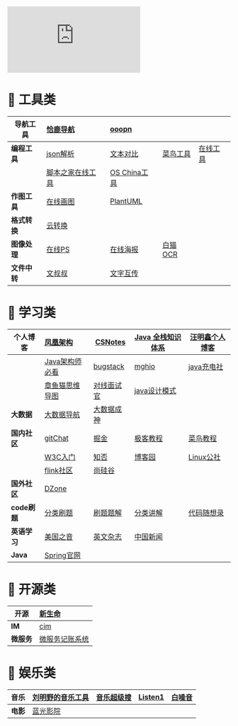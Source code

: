 ![acg](https://www.dmoe.cc/random.php)

# 🔖 工具类

| 导航工具     | [恰鹿导航]( https://hou.qialu999.com/)     | [ooopn](https://www.ooopn.com)                         |                                        |                              |
| ------------ | :----------------------------------------- | :----------------------------------------------------- | -------------------------------------- | ---------------------------- |
| **编程工具** | [json解析]( https://www.sojson.com/)       | [文本对比]( https://www.json.cn/json/jsoncompare.html) | [菜鸟工具](https://c.runoob.com/)      | [在线工具](https://tool.lu/) |
|              | [脚本之家在线工具](http://tools.jb51.net/) | [OS China工具](https://tool.oschina.net/)              |                                        |                              |
| **作图工具** | [在线画图](https://app.diagrams.net)       | [PlantUML](https://plantuml.com/zh/sequence-diagram)   |                                        |                              |
| **格式转换** | [云转换](https://cloudconvert.com/)        |                                                        |                                        |                              |
| **图像处理** | [在线PS](https://www.photopea.com/)        | [在线海报](https://www.canva.cn/)                      | [白猫OCR](https://web.baimiaoapp.com/) |                              |
| **文件中转** | [文叔叔](https://www.wenshushu.cn/)        | [文字互传](https://600s.com/qqaa)                      |                                        |                              |

# 🔖 学习类

| 个人博客     | [凤凰架构](https://icyfenix.cn/summary/)                     | [CSNotes](http://www.cyc2018.xyz/)                           | [Java 全栈知识体系](https://www.pdai.tech/)                  | [汪明鑫个人博客](http://xinyeshuaiqi.cn/)     |
| ------------ | :----------------------------------------------------------- | ------------------------------------------------------------ | ------------------------------------------------------------ | --------------------------------------------- |
|              | [Java架构师必看](https://javajgs.com/)                       | [bugstack](https://bugstack.cn/)                             | [mghio](https://www.mghio.cn/)                               | [java充电社](http://www.itsoku.com/)          |
|              | [章鱼猫思维导图](https://www.processon.com/u/5c89e3fce4b01e76977e388c) | [对线面试官](https://www.zhihu.com/people/Java_3y/posts)     | [java设计模式](https://github.com/iluwatar/java-design-patterns) |                                               |
| **大数据**   | [大数据导航](https://shimin-huang.gitbook.io/doc)            | [大数据成神](https://github.com/wangzhiwubigdata/God-Of-BigData) |                                                              |                                               |
| **国内社区** | [gitChat](https://gitbook.cn/)                               | [掘金](https://juejin.cn/backend/Java)                       | [极客教程](https://geek-docs.com/)                           | [菜鸟教程](https://www.runoob.com/)           |
|              | [W3C入门](https://www.w3cschool.cn/tutorial)                 | [知否](https://segmentfault.com/)                            | [博客园](https://www.cnblogs.com/)                           | [Linux公社](https://www.linuxidc.com/)        |
|              | [flink社区](https://flink-learning.org.cn/)                  | [尚硅谷](http://www.atguigu.com/mst/java/gaopin/17847.html)  |                                                              |                                               |
| **国外社区** | [DZone](https://dzone.com/)                                  |                                                              |                                                              |                                               |
| **code刷题** | [分类刷题](https://codetop.cc/home)                          | [刷题题解](https://www.cnblogs.com/grandyang/)               | [分类讲解](https://xiaochen1024.com/courseware/60b4f11ab1aa91002eb53b18) | [代码随想录](https://www.programmercarl.com/) |
| **英语学习** | [美国之音](m.51voa.com)                                      | [英文杂志](magazinelib.com)                                  | [中国新闻](http://www.chinadaily.com.cn/)                    |                                               |
| **Java**     | [Spring官网](https://spring.io/)                             |                                                              |                                                              |                                               |

# 🔖 开源类

| 开源       | [新生命](https://www.newlifex.com/)                     |
| ---------- | :------------------------------------------------------ |
| **IM**     | [cim](https://github.com/crossoverJie/cim)              |
| **微服务** | [微服务记账系统](https://github.com/sqshq/piggymetrics) |

# 🔖 娱乐类

| 音乐     | [刘明野的音乐工具](http://tool.liumingye.cn/music/?page=searchPage&laizi=hou.qialu999.com) | [音乐超级搜](https://hao.qialu999.com/yinyue/) | [Listen1](https://listen1.github.io/listen1/?laizi=hou.qialu999.com) | [白噪音](https://www.bilibili.com/video/BV1mt4y1m7Ls/?spm_id_from=333.337.search-card.all.click) |
| -------- | ------------------------------------------------------------ | ---------------------------------------------- | ------------------------------------------------------------ | ------------------------------------------------------------ |
| **电影** | [蓝光影院](https://lgyy.cc/)                                 |                                                |                                                              |                                                              |

